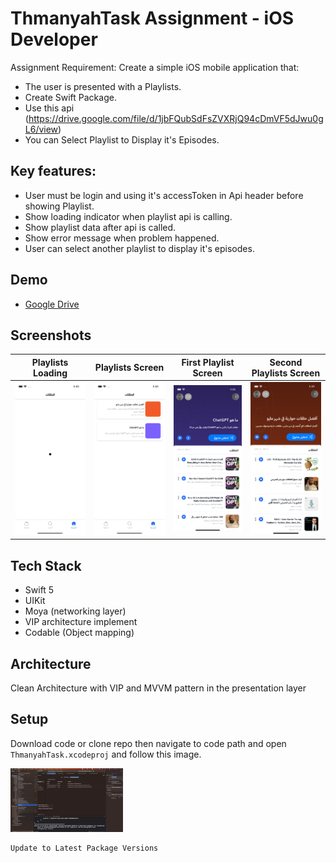 # ThmanyahTask Assignment - iOS Developer 

Assignment Requirement: Create a simple iOS mobile application that:

* The user is presented with a Playlists.
* Create Swift Package.
* Use this api (https://drive.google.com/file/d/1jbFQubSdFsZVXRjQ94cDmVF5dJwu0gL6/view)
* You can Select Playlist to Display it's Episodes.

## Key features: 

* User must be login and using it's accessToken in Api header before showing Playlist.
* Show loading indicator when playlist api is calling.
* Show playlist data after api is called.
* Show error message when problem happened.
* User can select another playlist to display it's episodes.

## Demo

* [Google Drive ](https://drive.google.com/file/d/1ZotME58WrB1X22BQfeuLP-Evy7XfNWDl/view?usp=sharing) 

## Screenshots

| Playlists Loading | Playlists Screen | First Playlist Screen | Second Playlists Screen |
| --- | --- | --- | --- |
| <img width=180 src="screenshoots/Loading.png" /> | <img width=180 src="screenshoots/Playlists.png" /> | <img width=180 src="screenshoots/FirstPlaylist.png" /> | <img width=180 src="screenshoots/SecondPlaylists.png" /> |


## Tech Stack

*  Swift 5
*  UIKit
*  Moya (networking layer)
*  VIP architecture implement
*  Codable (Object mapping)

## Architecture

Clean Architecture with VIP and MVVM pattern in the presentation layer

## Setup

Download code or clone repo then navigate to code path and open `ThmanyahTask.xcodeproj`  and follow this image.

  <img width=180 src="screenshoots/Installation.png" /> 

```
Update to Latest Package Versions
```
